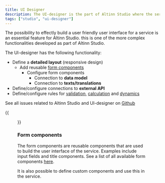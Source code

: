 ```yaml
---
title: UI Designer
description: The UI-designer is the part of Altinn Studio where the service developer can create a form
tags: ["studio", "ui-designer"]
---
```


The possibility to effectly build a user friendly user interface for a service is an essential feature for Altinn Studio. this is one of the more complex functionalities developed as part of Altinn Studio. 

The UI-designer has the following functionality:

- Define a **detailed layout** (responsive design)
  - Add reusable [form components](#components)
    - Configure form components
      - Connection to **data model**
      - Connection to **texts/translations**
- Define/configure connections to **external API**
- Define/configure rules for [validation](#validation), [calculation](#calculation) and [dynamics](#dynamics)

See all issues related to Altinn Studio and UI-designer on [Github](https://github.com/Altinn/altinn-studio/labels/ui-editor)

{{<figure src="ux-editor-dnd.gif?width=800" title="Drag'n drop av web komponenter">}}

### Form components
The form components are reusable components that are used to build the user interface of the service. Examples include input fields and title components. See a list of all available form components [here](/ui-components/).

It is also possible to define custom components and use this in the service. 
